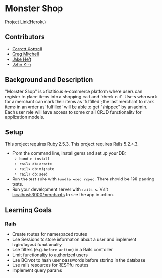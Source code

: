 # Monster Shop
[Project Link](https://monster-shop-jjgg.herokuapp.com/)(Heroku)

## Contributors
* [Garrett Cottrell](https://github.com/GarrettCottrell)
* [Greg Mitchell](https://github.com/GregJMitchell)
* [Jake Heft](https://github.com/jakeheft)
* [John Kim](https://github.com/abcdefghijohn)

## Background and Description

"Monster Shop" is a fictitious e-commerce platform where users can register to place items into a shopping cart and 'check out'. Users who work for a merchant can mark their items as 'fulfilled'; the last merchant to mark items in an order as 'fulfilled' will be able to get "shipped" by an admin. Each user role will have access to some or all CRUD functionality for application models.

## Setup

This project requires Ruby 2.5.3.
This project requires Rails 5.2.4.3.

* From the command line, install gems and set up your DB:
    * `bundle install`
    * `rails db:create`
    * `rails db:migrate`
    * `rails db:seed`
* Run the test suite with `bundle exec rspec`. There should be 198 passing tests.
* Run your development server with `rails s`. Visit [localhost:3000/merchants](http://localhost:3000/merchants) to see the app in action.

## Learning Goals

### Rails
* Create routes for namespaced routes
* Use Sessions to store information about a user and implement login/logout functionality
* Use filters (e.g. `before_action`) in a Rails controller
* Limit functionality to authorized users
* Use BCrypt to hash user passwords before storing in the database
* Use rails resources for RESTful routes
* Implement query params


